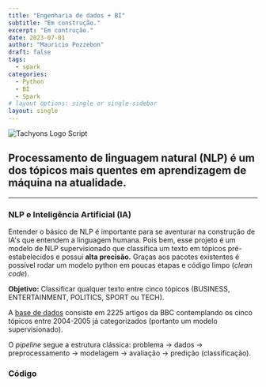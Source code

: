 ```yaml
---
title: "Engenharia de dados + BI"
subtitle: "Em construção."
excerpt: "Em contrução."
date: 2023-07-01
author: "Mauricio Pozzebon"
draft: false
tags:
  - spark
categories:
  - Python
  - BI
  - Spark
# layout options: single or single-sidebar
layout: single
---
```


<!--{{< here >}}-->

![Tachyons Logo Script](tachyons-logo-script.png)

## Processamento de linguagem natural (NLP) é um dos tópicos mais quentes em aprendizagem de máquina na atualidade.

---

### NLP e Inteligência Artificial (IA)

Entender o básico de NLP é importante para se aventurar na construção de IA's que entendem a linguagem humana. Pois bem, esse projeto é um modelo de NLP supervisionado que classifica um texto em tópicos pré-estabelecidos e possui **alta precisão.** Graças aos pacotes existentes é possível rodar um modelo python em poucas etapas e código limpo (*clean code*).

**Objetivo:** Classificar qualquer texto entre cinco tópicos (BUSINESS, ENTERTAINMENT, POLITICS, SPORT ou TECH).

A [base de dados](http://mlg.ucd.ie/datasets/bbc.html) consiste em 2225 artigos da BBC contemplando os cinco tópicos entre 2004-2005 já categorizados (portanto um modelo supervisionado).

O *pipeline* segue a estrutura clássica: problema &#x2192; dados &#x2192; preprocessamento &#x2192; modelagem &#x2192; avaliação &#x2192; predição (classificação).


### Código


